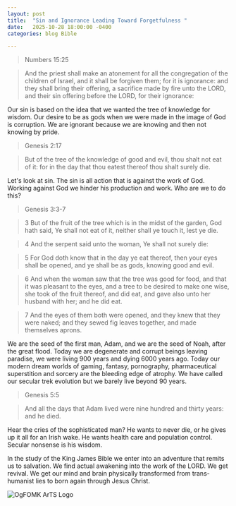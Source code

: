 ```yaml
---
layout: post
title:  "Sin and Ignorance Leading Toward Forgetfulness "
date:   2025-10-28 18:00:00 -0400
categories: blog Bible

---
```


> Numbers 15:25 

> And the priest shall make an atonement for all the congregation of the
children of Israel, and it shall be forgiven them; for it is ignorance: and
they shall bring their offering, a sacrifice made by fire unto the LORD, and their sin offering before the LORD, for their ignorance:

Our sin is based on the idea that we wanted the tree of knowledge for wisdom. Our desire to be as gods when we were made in the image of God is corruption. We are ignorant because we are knowing and then not knowing by pride.

> Genesis 2:17

> But of the tree of the knowledge of good and evil, thou shalt not eat of
it: for in the day that thou eatest thereof thou shalt surely die.

Let's look at sin. The sin is all action that is against the work of God. Working against God we hinder his production and work. Who are we to do this?

> Genesis 3:3-7

> 3 But of the fruit of the tree which is in the midst of the garden, God hath said, Ye shall not eat of it, neither shall ye touch it, lest ye die.
  
> 4 And the serpent said unto the woman, Ye shall not surely die:

> 5 For God doth know that in the day ye eat thereof, then your eyes shall be opened, and ye shall be as gods, knowing good and evil.

> 6 And when the woman saw that the tree was good for food, and that it was
pleasant to the eyes, and a tree to be desired to make one wise, she took of the fruit thereof, and did eat, and gave also unto her husband with her; and he did eat.

> 7 And the eyes of them both were opened, and they knew that they were naked; and they sewed fig leaves together, and made themselves aprons.


We are the seed of the first man, Adam, and we are the seed of Noah, after the great flood. Today we are degenerate and corrupt beings leaving paradise, we were living 900 years and dying 6000 years ago. Today our modern dream worlds of gaming, fantasy, pornography, pharmaceutical superstition and sorcery are the bleeding edge of atrophy. We have called our secular trek evolution but we barely live beyond 90 years.

> Genesis 5:5

> And all the days that Adam lived were nine hundred and thirty years: and he died.

Hear the cries of the sophisticated man? He wants to never die, or he gives up it all for an Irish wake. He wants health care and population control. Secular nonsense is his wisdom.

In the study of the King James Bible we enter into an adventure that remits us to salvation. We find actual awakening into the work of the LORD. We get revival. We get our mind and brain physically transformed from trans-humanist lies to born again through Jesus Christ.

![OgFOMK ArTS Logo](/assets/OgFOMK-Logo.png)
